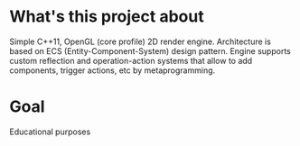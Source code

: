 # What's this project about
Simple C++11, OpenGL (core profile) 2D render engine. Architecture is based on ECS (Entity-Component-System) design pattern. 
Engine supports custom reflection and operation-action systems that allow to add components, trigger actions, etc by metaprogramming.

# Goal
Educational purposes
